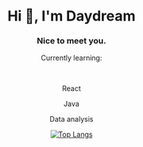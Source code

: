 <div align="center">

<h1>Hi 👋, I'm Daydream</h1>
<h3>Nice to meet you.</h3>
<p>Currently learning:</p> <br>
<p>React</p> 
<p>Java</p> 
<p>Data analysis</p> 


[![Top Langs](https://github-readme-stats.vercel.app/api/top-langs/?username=DayDreamYGithub)](https://github.com/anuraghazra/github-readme-stats)


</div>
